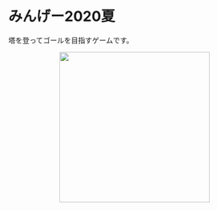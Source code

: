 # みんげー2020夏
塔を登ってゴールを目指すゲームです。

<div align="center">
<img src="https://user-images.githubusercontent.com/47716155/95663278-e3289200-0b78-11eb-9262-cdfe1683b35c.png" width="300">
</div>
